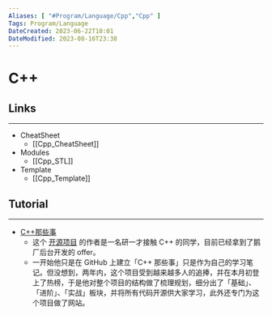 ```yaml
---
Aliases: [ "#Program/Language/Cpp","Cpp" ]
Tags: Program/Language 
DateCreated: 2023-06-22T10:01
DateModified: 2023-08-16T23:38
---
```

# C++

## Links
---
- CheatSheet
	- [[Cpp_CheatSheet]]
- Modules
	- [[Cpp_STL]]
- Template
	- [[Cpp_Template]]

## Tutorial

---
- [C++那些事](https://light-city.github.io/)
	- 这个 [开源项目](https://www.zhihu.com/search?q=%E5%BC%80%E6%BA%90%E9%A1%B9%E7%9B%AE&search_source=Entity&hybrid_search_source=Entity&hybrid_search_extra=%7B%22sourceType%22%3A%22answer%22%2C%22sourceId%22%3A1742702508%7D) 的作者是一名研一才接触 C++ 的同学，目前已经拿到了鹅厂后台开发的 offer。
	- 一开始他只是在 GitHub 上建立「C++ 那些事」只是作为自己的学习笔记。但没想到，两年内，这个项目受到越来越多人的追捧，并在本月初登上了热榜，于是他对整个项目的结构做了梳理规划，细分出了「基础」、「进阶」、「实战」板块，并将所有代码开源供大家学习，此外还专门为这个项目做了网站。

